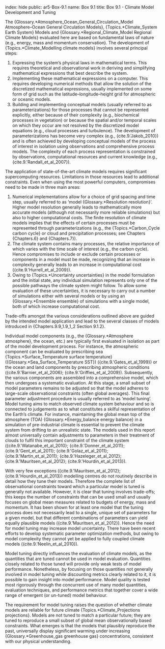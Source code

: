 index: hide
public: ar5-Box-9.1
name: Box 9.1
title: Box 9.1 - Climate Model Development and Tuning

The {Glossary.*Atmosphere_Ocean_General_Circulation_Model Atmosphere–Ocean General Circulation Models}, {Topics.*Climate_System Earth System} Models and {Glossary.*Regional_Climate_Model Regional Climate Models} evaluated here are based on fundamental laws of nature (e.g., energy, mass and momentum conservation). The development of {Topics.*Climate_Modelling climate models} involves several principal steps:

1. Expressing the system’s physical laws in mathematical terms. This requires theoretical and observational work in deriving and simplifying mathematical expressions that best describe the system.
2. Implementing these mathematical expressions on a computer. This requires developing numerical methods that allow the solution of the discretized mathematical expressions, usually implemented on some form of grid such as the latitude–longitude–height grid for atmospheric or oceanic models.
3. Building and implementing conceptual models (usually referred to as parameterizations) for those processes that cannot be represented explicitly, either because of their complexity (e.g., biochemical processes in vegetation) or because the spatial and/or temporal scales on which they occur are not resolved by the discretized model equations (e.g., cloud processes and turbulence). The development of parameterizations has become very complex (e.g., {cite.9.'Jakob_2010}) and is often achieved by developing conceptual models of the process of interest in isolation using observations and comprehensive process models. The complexity of each process representation is constrained by observations, computational resources and current knowledge (e.g., {cite.9.'Randall_et_al_2007}).

The application of state-of-the-art climate models requires significant supercomputing resources. Limitations in those resources lead to additional constraints. Even when using the most powerful computers, compromises need to be made in three main areas:

1. Numerical implementations allow for a choice of grid spacing and time step, usually referred to as ‘model {Glossary.*Resolution resolution}’. Higher model resolution generally leads to mathematically more accurate models (although not necessarily more reliable simulations) but also to higher computational costs. The finite resolution of climate models implies that the effects of certain processes must be represented through parameterizations (e.g., the {Topics.*Carbon_Cycle carbon cycle} or cloud and precipitation processes; see Chapters {Chapters.6} and {Chapters.7}).
2. The climate system contains many processes, the relative importance of which varies with the time scale of interest (e.g., the carbon cycle). Hence compromises to include or exclude certain processes or components in a model must be made, recognizing that an increase in complexity generally leads to an increase in computational cost ({cite.9.'Hurrell_et_al_2009}).
3. Owing to {Topics.*Uncertainty uncertainties} in the model formulation and the initial state, any individual simulation represents only one of the possible pathways the climate system might follow. To allow some evaluation of these uncertainties, it is necessary to carry out a number of simulations either with several models or by using an {Glossary.*Ensemble ensemble} of simulations with a single model, both of which increase computational cost.

Trade-offs amongst the various considerations outlined above are guided by the intended model application and lead to the several classes of models introduced in {Chapters.9.9_1.9_1_2 Section 9.1.2}.

Individual model components (e.g., the {Glossary.*Atmosphere atmosphere}, the ocean, etc.) are typically first evaluated in isolation as part of the model development process. For instance, the atmospheric component can be evaluated by prescribing sea {Topics.*Surface_Temperature surface temperature} ({Glossary.*Sea_Surface_Temperature SST}) ({cite.9.'Gates_et_al_1999}) or the ocean and land components by prescribing atmospheric conditions ({cite.9.'Barnier_et_al_2006}; {cite.9.'Griffies_et_al_2009}). Subsequently, the various components are assembled into a comprehensive model, which then undergoes a systematic evaluation. At this stage, a small subset of model parameters remains to be adjusted so that the model adheres to large-scale observational constraints (often global averages). This final parameter adjustment procedure is usually referred to as ‘model tuning’. Model tuning aims to match observed climate system behaviour and so is connected to judgements as to what constitutes a skilful representation of the Earth’s climate. For instance, maintaining the global mean top of the atmosphere (TOA) {Glossary.*Energy_balance energy balance} in a simulation of pre-industrial climate is essential to prevent the climate system from drifting to an unrealistic state. The models used in this report almost universally contain adjustments to parameters in their treatment of clouds to fulfil this important constraint of the climate system ({cite.9.'Watanabe_et_al_2010}; {cite.9.'Donner_et_al_2011}; {cite.9.'Gent_et_al_2011}; {cite.9.'Golaz_et_al_2011}; {cite.9.'Martin_et_al_2011}; {cite.9.'Hazeleger_et_al_2012}; {cite.9.'Mauritsen_et_al_2012}; {cite.9.'Hourdin_et_al_2013}).

With very few exceptions ({cite.9.'Mauritsen_et_al_2012}; {cite.9.'Hourdin_et_al_2013}) modelling centres do not routinely describe in detail how they tune their models. Therefore the complete list of observational constraints toward which a particular model is tuned is generally not available. However, it is clear that tuning involves trade-offs; this keeps the number of constraints that can be used small and usually focuses on global mean measures related to budgets of energy, mass and momentum. It has been shown for at least one model that the tuning process does not necessarily lead to a single, unique set of parameters for a given model, but that different combinations of parameters can yield equally plausible models ({cite.9.'Mauritsen_et_al_2012}). Hence the need for model tuning may increase model uncertainty. There have been recent efforts to develop systematic parameter optimization methods, but owing to model complexity they cannot yet be applied to fully coupled climate models ({cite.9.'Neelin_et_al_2010}).

Model tuning directly influences the evaluation of climate models, as the quantities that are tuned cannot be used in model evaluation. Quantities closely related to those tuned will provide only weak tests of model performance. Nonetheless, by focusing on those quantities not generally involved in model tuning while discounting metrics clearly related to it, it is possible to gain insight into model performance. Model quality is tested most rigorously through the concurrent use of many model quantities, evaluation techniques, and performance metrics that together cover a wide range of emergent (or un-tuned) model behaviour.

The requirement for model tuning raises the question of whether climate models are reliable for future climate {Topics.*Climate_Projections projections}. Models are not tuned to match a particular future; they are tuned to reproduce a small subset of global mean observationally based constraints. What emerges is that the models that plausibly reproduce the past, universally display significant warming under increasing {Glossary.*Greenhouse_gas greenhouse gas} concentrations, consistent with our physical understanding.
